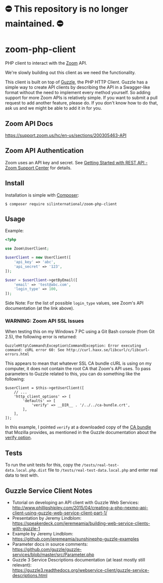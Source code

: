 # ⛔️ This repository is no longer maintained. ⛔️

# zoom-php-client #
PHP client to interact with the [Zoom](https://zoom.us/) API.

We're slowly building out this client as we need the functionality.

This client is built on top of 
[Guzzle](http://docs.guzzlephp.org/en/latest/index.html), the PHP HTTP Client. 
Guzzle has a simple way to create API clients by describing the API in a 
Swagger-like format without the need to implement every method yourself. So 
adding support for more Zoom APIs is relatively simple. If you want to submit a 
pull request to add another feature, please do. If you don't know how to do 
that, ask us and we might be able to add it in for you.


## Zoom API Docs ##

<https://support.zoom.us/hc/en-us/sections/200305463-API>


## Zoom API Authentication ##

Zoom uses an API key and secret. See [Getting Started with REST API - Zoom 
Support Center](https://support.zoom.us/hc/en-us/articles/201363043-Getting-Started-with-REST-API) 
for details.


## Install ##
Installation is simple with [Composer](https://getcomposer.org/):

    $ composer require silinternational/zoom-php-client


## Usage ##

Example:

```php
<?php

use Zoom\UserClient;

$userClient = new UserClient([
    'api_key' => 'abc',
    'api_secret' => '123',
]);

$user = $userClient->getByEmail([
    'email' => 'test@abc.com',
    'login_type' => 100,
]);
```

Side Note: For the list of possible ```login_type``` values, see Zoom's API 
documentation (at the link above).

### WARNING: Zoom API SSL Issues ###

When testing this on my Windows 7 PC using a Git Bash console (from Git 2.5), 
the following error is returned: 

    GuzzleHttp\Command\Exception\CommandException: Error executing command: cURL error 60: See http://curl.haxx.se/libcurl/c/libcurl-errors.html

This appears to mean that whatever SSL CA bundle cURL is using on my computer, 
it does not contain the root CA that Zoom's API uses. To pass parameters to 
Guzzle related to this, you can do something like the following: 

    $userClient = $this->getUserClient([
	    // ...
        'http_client_options' => [
            'defaults' => [
                'verify' => __DIR__ . '/../../ca-bundle.crt',
            ],
        ],
    ]);

In this example, I pointed ```verify``` at a downloaded copy of the 
[CA bundle](https://raw.githubusercontent.com/bagder/ca-bundle/master/ca-bundle.crt) 
that Mozilla provides, as mentioned in the Guzzle documentation about the 
[verify option](http://docs.guzzlephp.org/en/v5/request-options.html#verify-option).

## Tests ##

To run the unit tests for this, copy the ```/tests/real-test-data.local.php.dist``` 
file to ```/tests/real-test-data.local.php``` and enter real data to test with.

## Guzzle Service Client Notes ##
- Tutorial on developing an API client with Guzzle Web Services:  
  <http://www.phillipshipley.com/2015/04/creating-a-php-nexmo-api-client-using-guzzle-web-service-client-part-1/>
- Presentation by Jeremy Lindblom:  
  <https://speakerdeck.com/jeremeamia/building-web-service-clients-with-guzzle-1>
- Example by Jeremy Lindblom:  
  <https://github.com/jeremeamia/sunshinephp-guzzle-examples>
- Parameter docs in source comments:  
  <https://github.com/guzzle/guzzle-services/blob/master/src/Parameter.php>
- Guzzle 3 Service Descriptions documentation (at least mostly still relevant):  
  <https://guzzle3.readthedocs.org/webservice-client/guzzle-service-descriptions.html>
